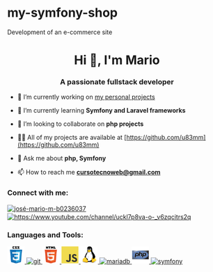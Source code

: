 # my-symfony-shop
Development of an e-commerce site
<h1 align="center">Hi 👋, I'm Mario</h1>
<h3 align="center">A passionate fullstack developer</h3>

- 🔭 I’m currently working on [my personal projects](https://mytecnoweb.000webhostapp.com/)

- 🌱 I’m currently learning **Symfony and Laravel frameworks**

- 👯 I’m looking to collaborate on **php projects**

- 👨‍💻 All of my projects are available at [https://github.com/u83mm](https://github.com/u83mm)

- 💬 Ask me about **php, Symfony**

- 📫 How to reach me **cursotecnoweb@gmail.com**

<h3 align="left">Connect with me:</h3>
<p align="left">
<a href="https://linkedin.com/in/josé-mario-m-b0236037" target="blank"><img align="center" src="https://raw.githubusercontent.com/rahuldkjain/github-profile-readme-generator/master/src/images/icons/Social/linked-in-alt.svg" alt="josé-mario-m-b0236037" height="30" width="40" /></a>
<a href="https://www.youtube.com/c/https://www.youtube.com/channel/uckl7p8va-o-_v6zqcitrs2q" target="blank"><img align="center" src="https://raw.githubusercontent.com/rahuldkjain/github-profile-readme-generator/master/src/images/icons/Social/youtube.svg" alt="https://www.youtube.com/channel/uckl7p8va-o-_v6zqcitrs2q" height="30" width="40" /></a>
</p>

<h3 align="left">Languages and Tools:</h3>
<p align="left"> <a href="https://www.w3schools.com/css/" target="_blank" rel="noreferrer"> <img src="https://raw.githubusercontent.com/devicons/devicon/master/icons/css3/css3-original-wordmark.svg" alt="css3" width="40" height="40"/> </a> <a href="https://git-scm.com/" target="_blank" rel="noreferrer"> <img src="https://www.vectorlogo.zone/logos/git-scm/git-scm-icon.svg" alt="git" width="40" height="40"/> </a> <a href="https://www.w3.org/html/" target="_blank" rel="noreferrer"> <img src="https://raw.githubusercontent.com/devicons/devicon/master/icons/html5/html5-original-wordmark.svg" alt="html5" width="40" height="40"/> </a> <a href="https://developer.mozilla.org/en-US/docs/Web/JavaScript" target="_blank" rel="noreferrer"> <img src="https://raw.githubusercontent.com/devicons/devicon/master/icons/javascript/javascript-original.svg" alt="javascript" width="40" height="40"/> </a> <a href="https://www.linux.org/" target="_blank" rel="noreferrer"> <img src="https://raw.githubusercontent.com/devicons/devicon/master/icons/linux/linux-original.svg" alt="linux" width="40" height="40"/> </a> <a href="https://mariadb.org/" target="_blank" rel="noreferrer"> <img src="https://www.vectorlogo.zone/logos/mariadb/mariadb-icon.svg" alt="mariadb" width="40" height="40"/> </a> <a href="https://www.php.net" target="_blank" rel="noreferrer"> <img src="https://raw.githubusercontent.com/devicons/devicon/master/icons/php/php-original.svg" alt="php" width="40" height="40"/> </a> <a href="https://symfony.com" target="_blank" rel="noreferrer"> <img src="https://symfony.com/logos/symfony_black_03.svg" alt="symfony" width="40" height="40"/> </a> </p>


